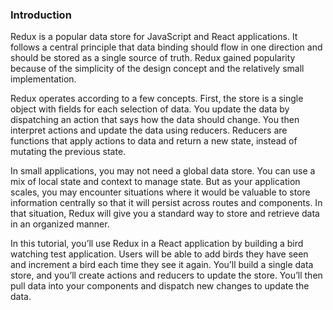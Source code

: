 ### Introduction

Redux is a popular data store for JavaScript and React applications. It follows a central principle that data binding should flow in one direction and should be stored as a single source of truth. Redux gained popularity because of the simplicity of the design concept and the relatively small implementation.

Redux operates according to a few concepts. First, the store is a single object with fields for each selection of data. You update the data by dispatching an action that says how the data should change. You then interpret actions and update the data using reducers. Reducers are functions that apply actions to data and return a new state, instead of mutating the previous state.

In small applications, you may not need a global data store. You can use a mix of local state and context to manage state. But as your application scales, you may encounter situations where it would be valuable to store information centrally so that it will persist across routes and components. In that situation, Redux will give you a standard way to store and retrieve data in an organized manner.

In this tutorial, you’ll use Redux in a React application by building a bird watching test application. Users will be able to add birds they have seen and increment a bird each time they see it again. You’ll build a single data store, and you’ll create actions and reducers to update the store. You’ll then pull data into your components and dispatch new changes to update the data.